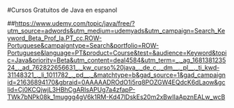 #Cursos Gratuitos de Java en espanol 

##https://www.udemy.com/topic/java/free/?utm_source=adwords&utm_medium=udemyads&utm_campaign=Search_Keyword_Beta_Prof_la.PT_cc.ROW-Portuguese&campaigntype=Search&portfolio=ROW-Portuguese&language=PT&product=Course&test=&audience=Keyword&topic=Java&priority=Beta&utm_content=deal4584&utm_term=_._ag_168138123524_._ad_762822656631_._kw_curso%20java_._de_c_._dm__._pl__._ti_kwd-31148321_._li_1011782_._pd__._&matchtype=b&gad_source=1&gad_campaignid=21636894170&gbraid=0AAAAADROdO1i5rq8POZGW4EQdcK6dLaow&gclid=Cj0KCQjwjL3HBhCgARIsAPUg7a4zfapP-TWk7bNPk08k_1muggg4gV6k1RM-Kd47lDskEs20m2xBwIIaApznEALw_wcB
